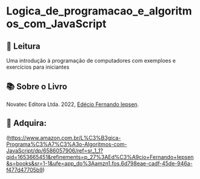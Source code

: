 # Logica_de_programacao_e_algoritmos_com_JavaScript

## 📖 Leitura

Uma introdução à programação de computadores com exemploes e exercícios para iniciantes

## 📚 Sobre o Livro

Novatec Editora Ltda. 2022, [Edécio Fernando Iepsen](https://github.com/edeciofernando).

## 🏪 Adquira:

(https://www.amazon.com.br/L%C3%B3gica-Programa%C3%A7%C3%A3o-Algoritmos-com-JavaScript/dp/6586057906/ref=sr_1_1?qid=1653665451&refinements=p_27%3AEd%C3%A9cio+Fernando+Iepsen&s=books&sr=1-1&ufe=app_do%3Aamzn1.fos.6d798eae-cadf-45de-946a-f477d47705b9)
